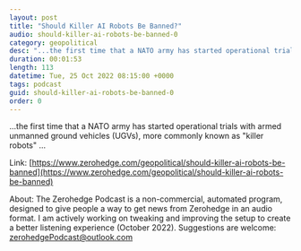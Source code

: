 ```yaml
---
layout: post
title: "Should Killer AI Robots Be Banned?"
audio: should-killer-ai-robots-be-banned-0
category: geopolitical
desc: "...the first time that a NATO army has started operational trials with armed unmanned ground vehicles (UGVs), more commonly known as &quot;killer robots&quot; ..."
duration: 00:01:53
length: 113
datetime: Tue, 25 Oct 2022 08:15:00 +0000
tags: podcast
guid: should-killer-ai-robots-be-banned-0
order: 0
---
```

...the first time that a NATO army has started operational trials with armed unmanned ground vehicles (UGVs), more commonly known as &quot;killer robots&quot; ...

Link: [https://www.zerohedge.com/geopolitical/should-killer-ai-robots-be-banned](https://www.zerohedge.com/geopolitical/should-killer-ai-robots-be-banned)

About: The Zerohedge Podcast is a non-commercial, automated program, designed to give people a way to get news from Zerohedge in an audio format.  I am actively working on tweaking and improving the setup to create a better listening experience (October 2022).  Suggestions are welcome: [zerohedgePodcast@outlook.com](mailto:zerohedgePodcast@outlook.com)